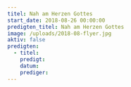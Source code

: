 ```yaml
---
titel: Nah am Herzen Gottes
start_date: 2018-08-26 00:00:00
predigten_titel: Nah am Herzen Gottes
image: /uploads/2018-08-flyer.jpg
aktiv: false
predigten:
  - titel:
    predigt:
    datum:
    prediger:
---
```


